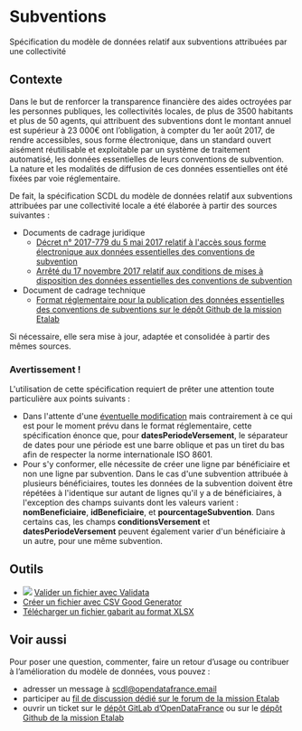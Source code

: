 <MenuSchema />

# Subventions

Spécification du modèle de données relatif aux subventions attribuées par une collectivité

## Contexte

Dans le but de renforcer la transparence financière des aides octroyées par les personnes publiques, les collectivités locales, de plus de 3500 habitants et plus de 50 agents, qui attribuent des subventions dont le montant annuel est supérieur à 23 000€ ont l’obligation, à compter du 1er août 2017, de rendre accessibles, sous forme électronique, dans un standard ouvert aisément réutilisable et exploitable par un système de traitement automatisé, les données essentielles de leurs conventions de subvention. La nature et les modalités de diffusion de ces données essentielles ont été fixées par voie réglementaire.

De fait, la spécification SCDL du modèle de données relatif aux subventions attribuées par une collectivité locale a été élaborée à partir des sources suivantes :

- Documents de cadrage juridique
    - [​Décret n° 2017-779 du 5 mai 2017 relatif à l'accès sous forme électronique aux données essentielles des conventions de subvention​](https://www.legifrance.gouv.fr/jo_pdf.do?id=JORFTEXT000034600552)
    - [​Arrêté du 17 novembre 2017 relatif aux conditions de mises à disposition des données essentielles des conventions de subvention​](https://www.legifrance.gouv.fr/jo_pdf.do?id=JORFTEXT000036040528)
- Document de cadrage technique
    - [​Format réglementaire pour la publication des données essentielles des conventions de subventions sur le dépôt Github de la mission Etalab​](https://github.com/etalab/format-subventions)

Si nécessaire, elle sera mise à jour, adaptée et consolidée à partir des mêmes sources.

### Avertissement !

L'utilisation de cette spécification requiert de prêter une attention toute particulière aux points suivants :

* Dans l'attente d'une [éventuelle modification](https://github.com/etalab/format-subventions/issues/2) mais contrairement à ce qui est pour le moment prévu dans le format réglementaire, cette spécification énonce que, pour **datesPeriodeVersement**,  le séparateur de dates pour une période est une barre oblique et pas un tiret du bas afin de respecter la norme internationale ISO 8601.
* Pour s'y conformer, elle nécessite de créer une ligne par bénéficiaire et non une ligne par subvention. Dans le cas d'une subvention attribuée à plusieurs bénéficiaires, toutes les données de la subvention doivent être répétées à l'identique sur autant de lignes qu'il y a de bénéficiaires, à l'exception des champs suivants dont les valeurs varient : **nomBeneficiaire**, **idBeneficiaire**, et **pourcentageSubvention**. Dans certains cas, les champs **conditionsVersement** et **datesPeriodeVersement** peuvent également varier d'un bénéficiaire à un autre, pour une même subvention.

## Outils

* [![](https://scdl.opendatafrance.net/docs/assets/validata-logo-horizontal.png)](https://go.validata.fr/table-schema?schema_name=scdl.subventions) [Valider un fichier avec Validata](https://go.validata.fr/table-schema?schema_name=scdl.subventions)
* [Créer un fichier avec CSV Good Generator](https://csv-gg.etalab.studio/?schema=scdl%2Fsubventions)
* [Télécharger un fichier gabarit au format XLSX](https://scdl.opendatafrance.net/docs/templates/subventions.xlsx)

## Voir aussi

Pour poser une question, commenter, faire un retour d’usage ou contribuer à l’amélioration du modèle de données, vous pouvez :

* adresser un message à [scdl@opendatafrance.email](mailto:scdl@opendatafrance.email?subject=Subventions)
* participer au [fil de discussion dédié sur le forum de la mission Etalab](https://forum.etalab.gouv.fr/t/cadre-juridique-et-technique-de-louverture-des-donnees-de-subventions/4004)
* ouvrir un ticket sur le [dépôt GitLab d’OpenDataFrance](https://git.opendatafrance.net/scdl/subventions/issues) ou sur le [dépôt Github de la mission Etalab](https://github.com/etalab/format-subventions/issues/new)
